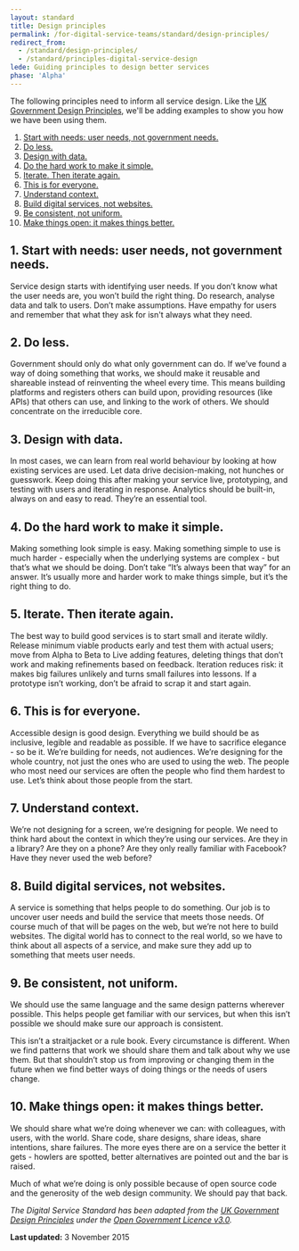 ```yaml
---
layout: standard
title: Design principles
permalink: /for-digital-service-teams/standard/design-principles/
redirect_from: 
  - /standard/design-principles/
  - /standard/principles-digital-service-design
lede: Guiding principles to design better services
phase: 'Alpha'
---
```

The following principles need to inform all service design. Like the [UK Government Design Principles](https://www.gov.uk/design-principles), we'll be adding examples to show you how we have been using them.

1. [Start with needs: user needs, not government needs.](#start-with-needs-user-needs-not-government-needs)
2. [Do less.](#do-less)
3. [Design with data.](#design-with-data)
4. [Do the hard work to make it simple.](#do-the-hard-work-to-make-it-simple)
5. [Iterate. Then iterate again.](#iterate-then-iterate-again)
6. [This is for everyone.](#this-is-for-everyone)
7. [Understand context.](#understand-context)
8. [Build digital services, not websites.](#build-digital-services-not-websites)
9. [Be consistent, not uniform.](#be-consistent-not-uniform)
10. [Make things open: it makes things better.](#make-things-open-it-makes-things-better)

## 1. Start with needs: user needs, not government needs.
Service design starts with identifying user needs. If you don’t know what the user needs are, you won’t build the right thing. Do research, analyse data and talk to users. Don’t make assumptions. Have empathy for users and remember that what they ask for isn't always what they need.

## 2. Do less.
Government should only do what only government can do. If we’ve found a way of doing something that works, we should make it reusable and shareable instead of reinventing the wheel every time. This means building platforms and registers others can build upon, providing resources (like APIs) that others can use, and linking to the work of others. We should concentrate on the irreducible core.

## 3. Design with data.
In most cases, we can learn from real world behaviour by looking at how existing services are used. Let data drive decision-making, not hunches or guesswork. Keep doing this after making your service live, prototyping, and testing with users and iterating in response. Analytics should be built-in, always on and easy to read. They’re an essential tool.

## 4. Do the hard work to make it simple.
Making something look simple is easy. Making something simple to use is much harder - especially when the underlying systems are complex - but that’s what we should be doing. Don’t take “It’s always been that way” for an answer. It’s usually more and harder work to make things simple, but it’s the right thing to do.

## 5. Iterate. Then iterate again.
The best way to build good services is to start small and iterate wildly. Release minimum viable products early and test them with actual users; move from Alpha to Beta to Live adding features, deleting things that don’t work and making refinements based on feedback. Iteration reduces risk: it makes big failures unlikely and turns small failures into lessons. If a prototype isn’t working, don’t be afraid to scrap it and start again.

## 6. This is for everyone.
Accessible design is good design. Everything we build should be as inclusive, legible and readable as possible. If we have to sacrifice elegance - so be it. We’re building for needs, not audiences. We’re designing for the whole country, not just the ones who are used to using the web. The people who most need our services are often the people who find them hardest to use. Let’s think about those people from the start.

## 7. Understand context.
We’re not designing for a screen, we’re designing for people. We need to think hard about the context in which they’re using our services. Are they in a library? Are they on a phone? Are they only really familiar with Facebook? Have they never used the web before?

## 8. Build digital services, not websites.
A service is something that helps people to do something. Our job is to uncover user needs and build the service that meets those needs. Of course much of that will be pages on the web, but we’re not here to build websites. The digital world has to connect to the real world, so we have to think about all aspects of a service, and make sure they add up to something that meets user needs.

## 9. Be consistent, not uniform.
We should use the same language and the same design patterns wherever possible. This helps people get familiar with our services, but when this isn’t possible we should make sure our approach is consistent.

This isn’t a straitjacket or a rule book. Every circumstance is different. When we find patterns that work we should share them and talk about why we use them. But that shouldn’t stop us from improving or changing them in the future when we find better ways of doing things or the needs of users change.

## 10. Make things open: it makes things better.
We should share what we’re doing whenever we can: with colleagues, with users, with the world. Share code, share designs, share ideas, share intentions, share failures. The more eyes there are on a service the better it gets - howlers are spotted, better alternatives are pointed out and the bar is raised.

Much of what we’re doing is only possible because of open source code and the generosity of the web design community. We should pay that back.

*The Digital Service Standard has been adapted from the [UK Government Design Principles](https://www.gov.uk/design-principles) under the [Open Government Licence v3.0](https://www.nationalarchives.gov.uk/doc/open-government-licence/version/3/).*

**Last updated:** 3 November 2015
